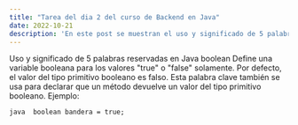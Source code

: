 ```yaml
---
title: "Tarea del dia 2 del curso de Backend en Java"
date: 2022-10-21
description: 'En este post se muestran el uso y significado de 5 palabras reservadas en Java, ¿Cómo ejecutar un archivo .java desde el cmd y cómo capturar datos introducidos desde nuestro teclado'
---
```


Uso y significado de 5 palabras reservadas en Java
boolean
Define una variable booleana para los valores "true" o "false" solamente. Por defecto, el valor del tipo primitivo booleano es falso. Esta palabra clave también se usa para declarar que un método devuelve un valor del tipo primitivo booleano. 
Ejemplo: 

```java  boolean bandera = true;  ```
